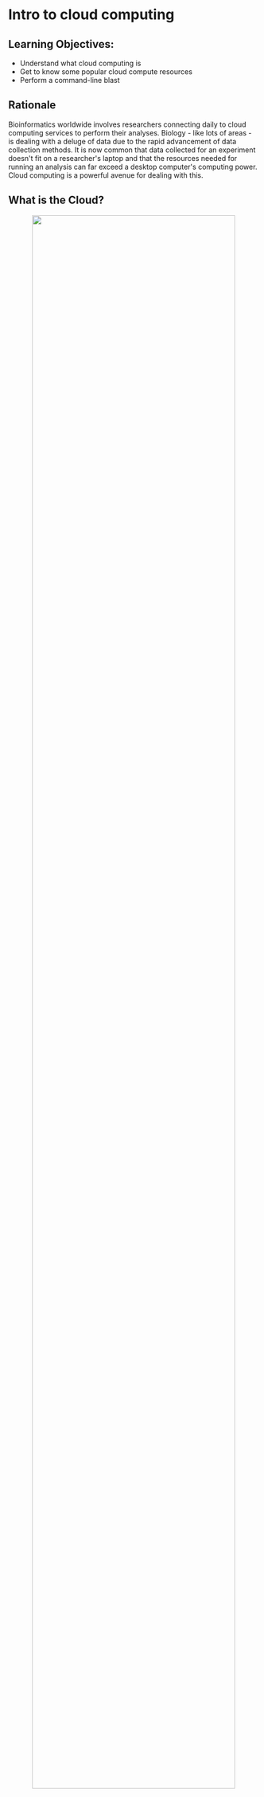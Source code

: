 # Intro to cloud computing

## Learning Objectives:
+ Understand what cloud computing is
+ Get to know some popular cloud compute resources
+ Perform a command-line blast


## Rationale

Bioinformatics worldwide involves researchers connecting daily to cloud computing services to perform their analyses. Biology - like lots of areas - is dealing with a deluge of data due to the rapid advancement of data collection methods. It is now common that data collected for an experiment doesn't fit on a researcher's laptop and that the resources needed for running an analysis can far exceed a desktop computer's computing power. Cloud computing is a powerful avenue for dealing with this.

## What is the Cloud?

<center><img src="_static/cloud_compute.png" width="90%"></center>
<br>

The cloud is basically lots of servers (think big computers) stacked together in a giant, powerful infrastructure. You can borrow part of this infrastructure for your computing needs. 

There are two main approaches to accessing computing time and power: 1) we can borrow computing time and resources from a commercial provider; or 2) you may have access to a computing infrastructure through your institution or somewhere else. Some countries have built national infrastructures where you can apply for computing time for your research projects. Most academic institutions or departments also have their own computing resources.

## Popular Cloud/HPC resources
+ Academic
    + [Jetstream](https://www.jetstream-cloud.org/)
    + [Atmosphere](https://atmo.cyverse.org/)

+ Commercial
    + [AWS](https://aws.amazon.com/getting-started/tutorials/launch-a-virtual-machine/)
    + [Google Cloud](https://cloud.google.com/)

## Let's connect to the cloud
We all have an IP address to link into our cloud computers stored in this [spreadsheet here](https://hackmd.io/LGeRCq5xRkm3ebSQ8lHgFg?view).

That will open a screen where you need to enter a password. (The password will be told to you in the room or in slack.) Then a screen like this will open (minus the blue arrows):

<center><img src="_static/shell_tut_jupyter_initial_launch.png" width="90%"></center>
<br>

Now click the **files tab** at the top-left (that the smaller blue arrow points to above) and then click the "**Terminal**" icon at the bottom, and we'll be in our appropriate command-line environment:

<center><img src="_static/shell_tut_jupyter_terminal.png" width="90%"></center>
<br>

Installing blast and creating a working directory:

```
cd ~/
conda install -y -c bioconda blast
mkdir opening_example
cd opening_example/
```

Note: takes 5-10 minutes


# Command Line BLAST
## Basic Local Alignment Search Tool

Given one or more query sequences (usually in FASTA format), BLAST looks for matching sequence regions between them and a subject set.

<center><img src="_static/blast-ex.png" width="90%"></center>
<br>

A sufficiently close match between subsequences (denoted by arrows in the figure above, though matches are usually longer than illustrated here) is called a high-scoring pair (HSP), while a query sequence is said to hit a target sequence if they share one or more HSPs

# Running command-line BLAST

The goal of this tutorial is to run you through a demonstration of the command line, which you may not have seen or used much before.

## Running BLAST

First! We need some data and an Rscript to later visualize blast results.  Let's grab the mouse and zebrafish RefSeq
protein data sets from NCBI, and put them in our home directory. We'll use `curl` to download the files; these originally came from the NCBI Web site: [ftp://ftp.ncbi.nih.gov/refseq/M_musculus/mRNA_Prot](ftp://ftp.ncbi.nih.gov/refseq/M_musculus/mRNA_Prot).

```
curl -o mouse.1.protein.faa.gz -L https://osf.io/v6j9x/download
curl -o mouse.2.protein.faa.gz -L https://osf.io/j2qxk/download
curl -o zebrafish.1.protein.faa.gz -L https://osf.io/68mgf/download
curl -o blastviz.R -L https://osf.io/e548g/download
```

To look at the files in your current directory:

```
ls -l
```

All three of the sequence files are FASTA protein files (that's what the .faa
suggests) that are compressed with `gzip` (that's what the .gz means).

Uncompress them:

```
gunzip *.faa.gz
```

And let's look at the first few sequences in the file:

```
head mouse.1.protein.faa 
```

These are protein sequences in FASTA format.  FASTA format is something
many of you have probably seen in one form or another -- it's pretty
ubiquitous.  It's a text file, containing records; each record
starts with a line beginning with a '>', and then contains one or more
lines of sequence text.

Let's take those first two sequences and save them to a file.  We'll
do this using output redirection with '>', which says "take
all the output and put it into this file here."

```
head -11 mouse.1.protein.faa > mm-first.fa
```

Now let's BLAST these two sequences against the entire zebrafish protein data set. First we need to create a database. That's done by calling 'makeblastdb':

```
makeblastdb -in zebrafish.1.protein.faa -dbtype prot
```

Next, we call BLAST to do the search:

```
blastp -query mm-first.fa -db zebrafish.1.protein.faa
```

This should run pretty quickly, but you're going to get a lot of output!!
To save it to a file instead of watching it go past on the screen,
ask BLAST to save the output to a file that we'll name `mm-first.x.zebrafish.txt`:

```
blastp -query mm-first.fa -db zebrafish.1.protein.faa -out mm-first.x.zebrafish.txt
```

and then you can 'page' through this file at your leisure by typing:

```
less mm-first.x.zebrafish.txt
```

(Type spacebar to move down, and 'q' to get out of paging mode.)

-----

Let's do some more sequences (this one will take a little longer to run):

```
head -498 mouse.1.protein.faa > mm-second.fa

blastp -query mm-second.fa -db zebrafish.1.protein.faa -out mm-second.x.zebrafish.txt
```

will compare the first 96 sequences. You can look at the output file with:

```
less mm-second.x.zebrafish.txt
```

(and again, type 'q' to get out of paging mode.)

Notes:

* you can copy/paste multiple commands at a time, and they will execute in order;

* why did it take longer to BLAST ``mm-second.fa`` than ``mm-first.fa``?


----

Last, but not least, let's generate a more machine-readable version of that
last file --

```
blastp -query mm-second.fa -db zebrafish.1.protein.faa -out mm-second.x.zebrafish.tsv -outfmt 6
```

See [this link](http://www.metagenomics.wiki/tools/blast/blastn-output-format-6) for a description of the possible BLAST output table formats.

Now we'll run an R script to visualize the blast results:

```
Rscript blastviz.R
```

A pdf will be generated with the results. We can view this by clicking on the Folder icon at the left ofour screen, and then double clicking on the file at the top to open the pdf:

<center><img src="_static/blastviz.png" width="90%"></center>
<br>

Things to mention and discuss:

* `blastp` options and -help.
* command line options, more generally - why so many?
* automation rocks!
